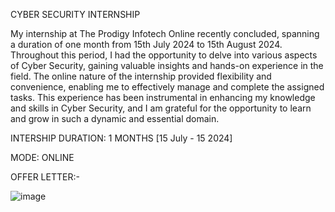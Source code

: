 CYBER SECURITY INTERNSHIP

My internship at The Prodigy Infotech Online recently concluded, spanning a duration of one month from 15th July 2024 to 15th August 2024. Throughout this period, I had the opportunity to delve into various aspects of Cyber Security, gaining valuable insights and hands-on experience in the field. The online nature of the internship provided flexibility and convenience, enabling me to effectively manage and complete the assigned tasks. This experience has been instrumental in enhancing my knowledge and skills in Cyber Security, and I am grateful for the opportunity to learn and grow in such a dynamic and essential domain.

INTERSHIP DURATION: 1 MONTHS [15 July - 15  2024]

MODE: ONLINE

OFFER LETTER:-

![image](https://github.com/user-attachments/assets/4c6be7eb-d549-4010-aa30-c10dfe1ebc7a)
